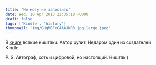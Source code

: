 ```yaml
---
title: 'Не могу не запостить'
date: Wed, 10 Apr 2013 22:35:18 +0000
draft: false
tags: ['Kindle', 'history']
thumbnail: 'img/BHgMBFxCAAAJKR3.jpg-large.jpeg'
---
```


В [книге](http://www.amazon.com/Burning-Page-revolution-reading-ebook/dp/B00BEXP52K/) всякие ништяки. Автор рулит. Недаром один из создателей Kindle.

P. S. Автограф, хоть и цифровой, но настоящий. Ништяк )